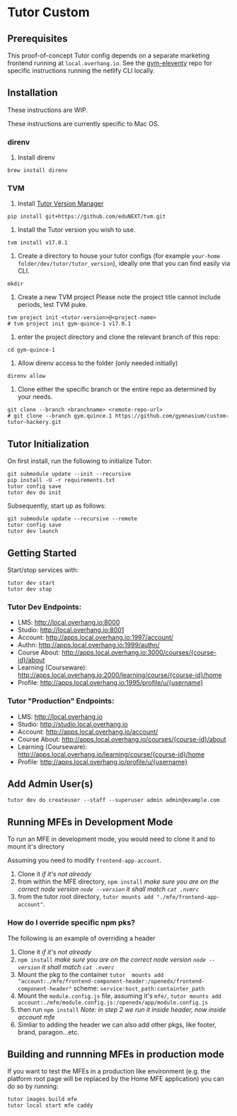 # Tutor Custom

## Prerequisites
This proof-of-concept Tutor config depends on a separate marketing frontend running at `local.overhang.io`. See the [gym-eleventy](https://github.com/gymnasium/gym-eleventy) repo for specific instructions running the netlify CLI locally.

## Installation
These instructions are WIP.

These instructions are currently specific to Mac OS.

### direnv
1. Install direnv
```
brew install direnv
```

### TVM
1. Install [Tutor Version Manager](https://github.com/eduNEXT/tvm)
```
pip install git+https://github.com/eduNEXT/tvm.git
```

1. Install the Tutor version you wish to use.
```
tvm install v17.0.1
```

1. Create a directory to house your tutor configs (for example `your-home folder/dev/tutor/tutor_version`), ideally one that you can find easily via CLI.
```
mkdir 
```

1. Create a new TVM project
Please note the project title cannot include periods, lest TVM puke.
```
tvm project init <tutor-version>@<project-name>
# tvm project init gym-quince-1 v17.0.1
```


1. enter the project directory and clone the relevant branch of this repo:
```
cd gym-quince-1
```

1. Allow direnv access to the folder (only needed initially)
```
direnv allow
```

1. Clone either the specific branch or the entire repo as determined by your needs.
```
git clone --branch <branchname> <remote-repo-url>
# git clone --branch gym.quince.1 https://github.com/gymnasium/custom-tutor-hackery.git
```

## Tutor Initialization

On first install, run the following to initialize Tutor:
```
git submodule update --init --recursive
pip install -U -r requirements.txt
tutor config save
tutor dev do init
```

Subsequently, start up as follows:

```
git submodule update --recursive --remote
tutor config save
tutor dev launch
```

## Getting Started

Start/stop services with:

```
tutor dev start
tutor dev stop
```

### Tutor Dev Endpoints:

* LMS: http://local.overhang.io:8000
* Studio: http://local.overhang.io:8001
* Account: http://apps.local.overhang.io:1997/account/
* Authn: http://apps.local.overhang.io:1999/authn/
* Course About: http://apps.local.overhang.io:3000/courses/{course-id}/about
* Learning (Courseware): http://apps.local.overhang.io:2000/learning/course/{course-id}/home
* Profile: http://apps.local.overhang.io:1995/profile/u/{username}

### Tutor "Production" Endpoints:

* LMS: http://local.overhang.io
* Studio: http://studio.local.overhang.io
* Account: http://apps.local.overhang.io/account/
* Course About: http://apps.local.overhang.io/courses/{course-id}/about
* Learning (Courseware): http://apps.local.overhang.io/learning/course/{course-id}/home
* Profile: http://apps.local.overhang.io/profile/u/{username}

## Add Admin User(s)

```
tutor dev do createuser --staff --superuser admin admin@example.com
```

## Running MFEs in Development Mode

To run an MFE in development mode, you would need to clone it and to mount it's directory

 Assuming you need to modify `frontend-app-account`.

1. Clone it _if it's not already_ 
2. from within the MFE directory, `npm install` _make sure you are on the correct node version `node --version` it shall match `cat .nvmrc`_
3. from the tutor root directory, `tutor mounts add "./mfe/frontend-app-account"`. 

### How do I override specific npm pks?

The following is an example of overriding a header

1. Clone it _if it's not already_
1. `npm install` _make sure you are on the correct node version `node --version` it shall match `cat .nvmrc`_
1. Mount the pkg to the container `tutor  mounts add "account:./mfe/frontend-component-header:/openedx/frontend-component-header"` scheme: `service:host_path:containter_path`
1. Mount the `module.config.js` file, assuming it's `mfe/`, `tutor mounts add account:./mfe/module.config.js:/openedx/app/module.config.js`
1. then run `npm install` _Note: in step 2 we run it inside header, now inside account mfe_
1. Simliar to adding the header we can also add other pkgs, like footer, brand, paragon...etc.

## Building and runnning MFEs in production mode

If you want to test the MFEs in a production like environment (e.g. the platform root page will be replaced by the Home MFE application) you can do so by running:

    tutor images build mfe
    tutor local start mfe caddy
